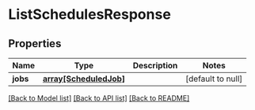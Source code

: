 # ListSchedulesResponse

## Properties
Name | Type | Description | Notes
------------ | ------------- | ------------- | -------------
**jobs** | [**array[ScheduledJob]**](ScheduledJob.md) |  | [default to null]

[[Back to Model list]](../README.md#documentation-for-models) [[Back to API list]](../README.md#documentation-for-api-endpoints) [[Back to README]](../README.md)


